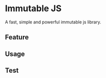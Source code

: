 Immutable JS
===================
A fast, simple and powerful immutable js library.

## Feature

## Usage

## Test

